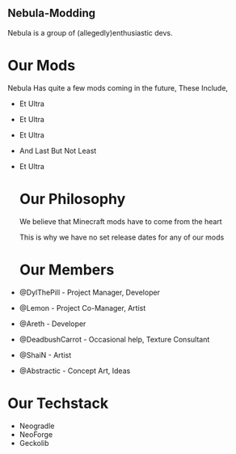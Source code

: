## Nebula-Modding

Nebula is a group of (allegedly)enthusiastic devs.


# Our Mods

Nebula Has quite a few mods coming in the future, These Include,

- Et Ultra
- Et Ultra
- Et Ultra
- And Last But Not Least
- Et Ultra

  # Our Philosophy

  We believe that Minecraft mods have to come from the heart

  This is why we have no set release dates for any of our mods


  # Our Members

- @DylThePill - Project Manager, Developer

- @Lemon - Project Co-Manager, Artist

- @Areth - Developer

- @DeadbushCarrot - Occasional help, Texture Consultant

- @ShaiN - Artist

- @Abstractic - Concept Art, Ideas

# Our Techstack

- Neogradle
- NeoForge
- Geckolib
  
